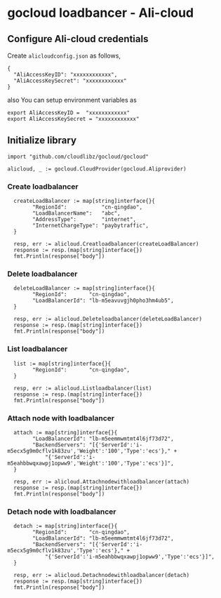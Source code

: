 # gocloud loadbancer - Ali-cloud

## Configure Ali-cloud credentials

Create `alicloudconfig.json` as follows,
```
{
  "AliAccessKeyID": "xxxxxxxxxxxx",
  "AliAccessKeySecret": "xxxxxxxxxxxx"
}
```

also You can setup environment variables as

```
export AliAccessKeyID =  "xxxxxxxxxxxx"
export AliAccessKeySecret = "xxxxxxxxxxxx"
```

## Initialize library

```
import "github.com/cloudlibz/gocloud/gocloud"

alicloud, _ := gocloud.CloudProvider(gocloud.Aliprovider)
```

### Create loadbalancer

```
  createLoadBalancer := map[string]interface{}{
  		"RegionId":           "cn-qingdao",
  		"LoadBalancerName":   "abc",
  		"AddressType":        "internet",
  		"InternetChargeType": "paybytraffic",
  }

  resp, err := alicloud.Creatloadbalancer(createLoadBalancer)
  response := resp.(map[string]interface{})
  fmt.Println(response["body"])
```

### Delete loadbalancer

```
  deleteLoadBalancer := map[string]interface{}{
  		"RegionId":       "cn-qingdao",
  		"LoadBalancerId": "lb-m5eavuvgjh0pho3hm4ub5",
  }

  resp, err := alicloud.Deleteloadbalancer(deleteLoadBalancer)
  response := resp.(map[string]interface{})
  fmt.Println(response["body"])
```

### List loadbalancer

```
  list := map[string]interface{}{
  		"RegionId":       "cn-qingdao",
  }

  resp, err := alicloud.Listloadbalancer(list)
  response := resp.(map[string]interface{})
  fmt.Println(response["body"])
```

### Attach node with loadbalancer

```
  attach := map[string]interface{}{
  		"LoadBalancerId": "lb-m5eemmwmtmt4l6jf73d72",
  		"BackendServers": "[{'ServerId':'i-m5ecx5g9m0cflv1k83zu','Weight':'100','Type':'ecs'}," +
  			"{'ServerId':'i-m5eahbbwqxawpj1opww9','Weight':'100','Type':'ecs'}]",
  }

  resp, err := alicloud.Attachnodewithloadbalancer(attach)
  response := resp.(map[string]interface{})
  fmt.Println(response["body"])
```

### Detach node with loadbalancer

```
  detach := map[string]interface{}{
  		"RegionId":       "cn-qingdao",
  		"LoadBalancerId": "lb-m5eemmwmtmt4l6jf73d72",
  		"BackendServers": "[{'ServerId':'i-m5ecx5g9m0cflv1k83zu','Type':'ecs'}," +
  			"{'ServerId':'i-m5eahbbwqxawpj1opww9','Type':'ecs'}]",
  }

  resp, err := alicloud.Detachnodewithloadbalancer(detach)
  response := resp.(map[string]interface{})
  fmt.Println(response["body"])
```